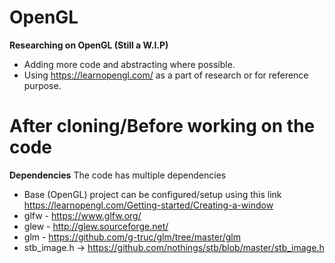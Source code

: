 # OpenGL
**Researching on OpenGL (Still a W.I.P)**
- Adding more code and abstracting where possible.
- Using https://learnopengl.com/ as a part of research or for reference purpose.

# After cloning/Before working on the code
**Dependencies**
The code has multiple dependencies
- Base (OpenGL) project can be configured/setup using this link https://learnopengl.com/Getting-started/Creating-a-window
- glfw - https://www.glfw.org/
- glew - http://glew.sourceforge.net/
- glm - https://github.com/g-truc/glm/tree/master/glm
- stb_image.h -> https://github.com/nothings/stb/blob/master/stb_image.h
